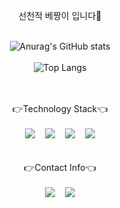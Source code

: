 
<div align=center>

선천적 베짱이 입니다👋
<br/><br/>

![Anurag's GitHub stats](https://github-readme-stats-sand-six-91.vercel.app/api?username=wocjs&show_icons=true&count_private=true&line_height=24&theme=material-palenight&hide=stars)
<br/><br/>
![Top Langs](https://github-readme-stats.vercel.app/api/top-langs/?username=wocjs&layout=compact&theme=material-palenight)
<!-- ![willianrod's wakatime stats](https://github-readme-stats.vercel.app/api/wakatime?username=wocjs&layout=compact&theme=material-palenight) --> 

</div>

<div align=center>
  <br/><br/>
  👉Technology Stack👈
  <br/><br/>
  <img src="https://img.shields.io/badge/Android-3DDC84?style=flat-square&logo=Android&logoColor=white"/>
  &nbsp&nbsp
  <img src="https://img.shields.io/badge/Python-3776AB?style=flat-square&logo=Python&logoColor=white"/>
  &nbsp&nbsp
  <img src="https://img.shields.io/badge/Java-007396?style=flat-square&logo=Java&logoColor="white/>
  &nbsp&nbsp
  <img src="https://img.shields.io/badge/C-00599C?style=flat-square&logo=C&logoColor="white/>
  <br/><br/><br/>
</div>

<div align=center>
  👉Contact Info👈
  <br/><br/>
  <img src="https://img.shields.io/badge/wocjs602@gmail.com-EA4335?style=flat-square&logo=Gmail&logoColor=white"/>
  &nbsp&nbsp
  <img src="https://img.shields.io/badge/suineg.h-E4405F?style=flat-square&logo=Instagram&logoColor=white"/>
  <br/><br/><br/>
</div>
